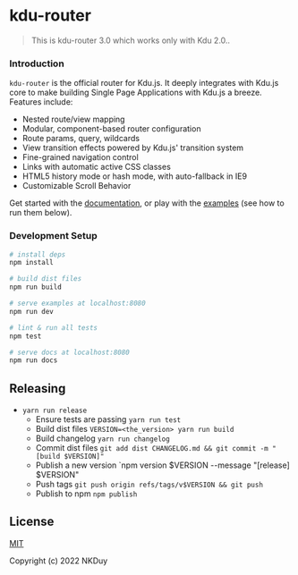 # kdu-router

> This is kdu-router 3.0 which works only with Kdu 2.0..

### Introduction

`kdu-router` is the official router for Kdu.js. It deeply integrates with Kdu.js core to make building Single Page Applications with Kdu.js a breeze. Features include:

- Nested route/view mapping
- Modular, component-based router configuration
- Route params, query, wildcards
- View transition effects powered by Kdu.js' transition system
- Fine-grained navigation control
- Links with automatic active CSS classes
- HTML5 history mode or hash mode, with auto-fallback in IE9
- Customizable Scroll Behavior

Get started with the [documentation](http://khanhduy1407.github.io/kdu-router), or play with the [examples](https://github.com/khanhduy1407/kdu-router/tree/dev/examples) (see how to run them below).

### Development Setup

``` bash
# install deps
npm install

# build dist files
npm run build

# serve examples at localhost:8080
npm run dev

# lint & run all tests
npm test

# serve docs at localhost:8080
npm run docs
```

## Releasing

- `yarn run release`
  - Ensure tests are passing `yarn run test`
  - Build dist files `VERSION=<the_version> yarn run build`
  - Build changelog `yarn run changelog`
  - Commit dist files `git add dist CHANGELOG.md && git commit -m "[build $VERSION]"`
  - Publish a new version `npm version $VERSION --message "[release] $VERSION"
  - Push tags `git push origin refs/tags/v$VERSION && git push`
  - Publish to npm `npm publish`

## License

[MIT](http://opensource.org/licenses/MIT)

Copyright (c) 2022 NKDuy



